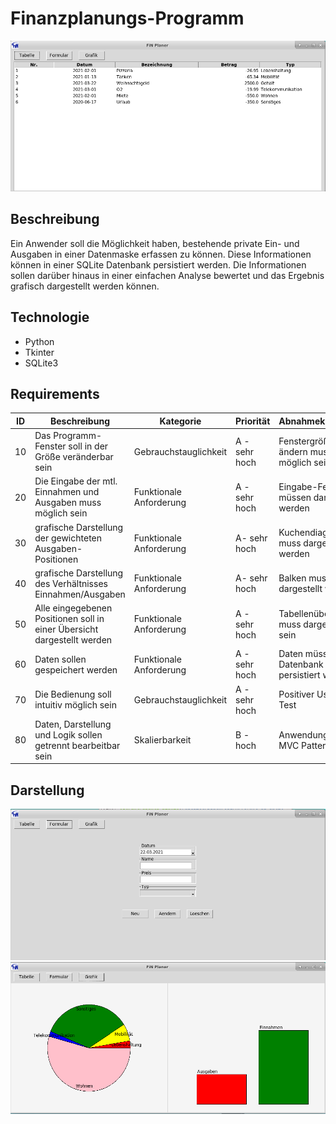 # Finanzplanungs-Programm

![Screenshot der Anwendung](/images/screenshot.png)

## Beschreibung
Ein Anwender soll die Möglichkeit haben, bestehende private Ein- und Ausgaben in
einer Datenmaske erfassen zu können. Diese Informationen können in einer SQLite Datenbank
persistiert werden. Die Informationen sollen darüber hinaus in einer einfachen Analyse bewertet
und das Ergebnis grafisch dargestellt werden können.


## Technologie
* Python
* Tkinter
* SQLite3


## Requirements
ID | Beschreibung | Kategorie | Priorität | Abnahmekriterium 
---|--------------|-----------|-----------|-----------------
10 | Das Programm-Fenster soll in der Größe veränderbar sein | Gebrauchstauglichkeit | A - sehr hoch | Fenstergröße ändern muss möglich sein
20 | Die Eingabe der mtl. Einnahmen und Ausgaben muss möglich sein | Funktionale Anforderung | A - sehr hoch | Eingabe-Felder müssen dargestellt werden
30 | grafische Darstellung der gewichteten Ausgaben-Positionen  | Funktionale Anforderung | A- sehr hoch | Kuchendiagramm muss dargestellt werden
40 | grafische Darstellung des Verhältnisses Einnahmen/Ausgaben | Funktionale Anforderung | A- sehr hoch | Balken muss dargestellt werden
50 | Alle eingegebenen Positionen soll in einer Übersicht dargestellt werden | Funktionale Anforderung | A - sehr hoch | Tabellenübersicht muss dargestellt sein
60 | Daten sollen gespeichert werden | Funktionale Anforderung | A - sehr hoch | Daten müssen in Datenbank persistiert werden
70 | Die Bedienung soll intuitiv möglich sein | Gebrauchstauglichkeit | A - sehr hoch | Positiver User-Test
80 | Daten, Darstellung und Logik sollen getrennt bearbeitbar sein | Skalierbarkeit | B - hoch | Anwendung des MVC Pattern 

## Darstellung
![Screenshot der Anwendung](/images/screenshot2.png)
![Screenshot der Anwendung](/images/screenshot3.png)
